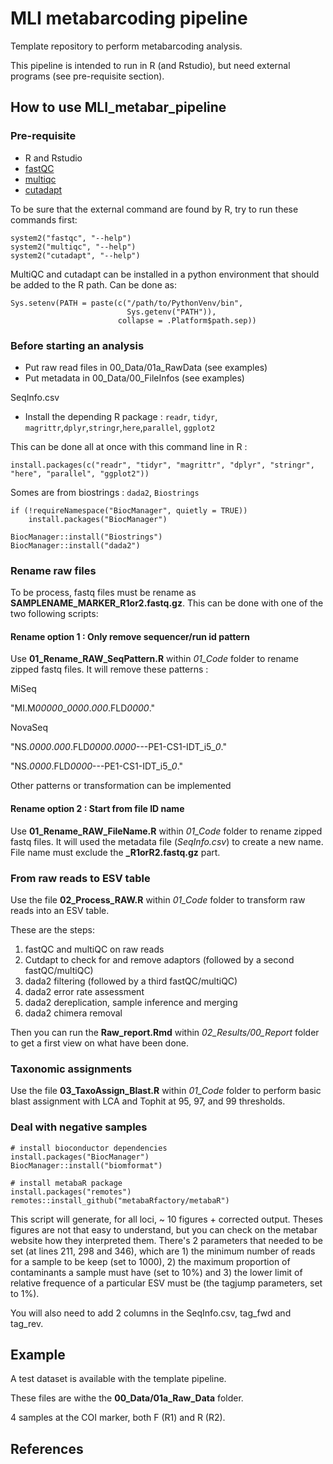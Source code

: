 # MLI metabarcoding pipeline
Template repository to perform metabarcoding analysis. 

This pipeline is intended to run in R (and Rstudio), but need external programs (see pre-requisite section). 

## How to use MLI_metabar_pipeline

### Pre-requisite

- R and Rstudio
- [fastQC](https://www.bioinformatics.babraham.ac.uk/projects/fastqc/)
- [multiqc](https://multiqc.info/)
- [cutadapt](https://cutadapt.readthedocs.io/en/stable/)

To be sure that the external command are found by R, try to run these commands first:

```{r}
system2("fastqc", "--help")
system2("multiqc", "--help")
system2("cutadapt", "--help")
```

MultiQC and cutadapt can be installed in a python environment that should be added to the R path. Can be done as:

```{r}
Sys.setenv(PATH = paste(c("/path/to/PythonVenv/bin",
                          Sys.getenv("PATH")),
                        collapse = .Platform$path.sep))
```
### Before starting an analysis

- Put raw read files in 00_Data/01a_RawData (see examples)
- Put metadata in 00_Data/00_FileInfos (see examples)

SeqInfo.csv

- Install the depending R package : `readr`, `tidyr`, `magrittr`,`dplyr`,`stringr`,`here`,`parallel`, `ggplot2`

This can be done all at once with this command line in R :

```{r}
install.packages(c("readr", "tidyr", "magrittr", "dplyr", "stringr", "here", "parallel", "ggplot2"))
```
Somes are from biostrings : `dada2`, `Biostrings`

```{r}
if (!requireNamespace("BiocManager", quietly = TRUE))
    install.packages("BiocManager")
 
BiocManager::install("Biostrings")
BiocManager::install("dada2")
```


### Rename raw files

To be process, fastq files must be rename as **SAMPLENAME_MARKER_R1or2.fastq.gz**. This can be done with one of the two following scripts:

#### Rename option 1 : Only remove sequencer/run id pattern

Use **01_Rename_RAW_SeqPattern.R** within *01_Code* folder to rename zipped fastq files. It will remove these patterns :

MiSeq

"MI.M*00000*_*0000*.*000*.FLD*0000*."

NovaSeq 

"NS.*0000*.*000*.FLD*0000*.*0000*---PE1-CS1-IDT_i5_*0*."

"NS.*0000*.FLD*0000*---PE1-CS1-IDT_i5_*0*."

Other patterns or transformation can be implemented

#### Rename option 2 : Start from file ID name 

Use **01_Rename_RAW_FileName.R** within *01_Code* folder to rename zipped fastq files. It will used the metadata file (*SeqInfo.csv*) to create a new name. File name must exclude the **_R1orR2.fastq.gz** part.

### From **raw reads** to **ESV table**

Use the file **02_Process_RAW.R** within *01_Code* folder to transform raw reads into an ESV table. 

These are the steps:
1. fastQC and multiQC on raw reads
2. Cutdapt to check for and remove adaptors (followed by a second fastQC/multiQC)
3. dada2 filtering (followed by a third fastQC/multiQC)
4. dada2 error rate assessment
5. dada2 dereplication, sample inference and merging
6. dada2 chimera removal

Then you can run the **Raw_report.Rmd** within *02_Results/00_Report* folder to get a first view on what have been done.

### Taxonomic assignments

Use the file **03_TaxoAssign_Blast.R** within *01_Code* folder to perform basic blast assignment with LCA and Tophit at 95, 97, and 99 thresholds. 

### Deal with negative samples

```
# install bioconductor dependencies
install.packages("BiocManager")
BiocManager::install("biomformat")

# install metabaR package
install.packages("remotes")
remotes::install_github("metabaRfactory/metabaR")
```

 This script will generate, for all loci, ~ 10 figures + corrected output. Theses figures are not that easy to understand, but you can check on the metabar website how they interpreted them. There's 2 parameters that needed to be set (at lines 211, 298 and 346), which are 1) the minimum number of reads for a sample to be keep (set to 1000), 2) the maximum proportion of contaminants a sample must have (set to 10%) and 3) the lower limit of relative frequence of a particular ESV must be (the tagjump parameters, set to 1%). 

You will also need to add 2 columns in the SeqInfo.csv, tag_fwd and tag_rev. 

## Example

A test dataset is available with the template pipeline.

These files are withe the **00_Data/01a_Raw_Data** folder.

4 samples at the COI marker, both F (R1) and R (R2).

## References
